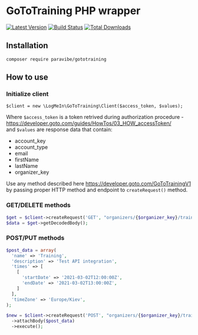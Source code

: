 # GoToTraining PHP wrapper

[![Latest Version](https://img.shields.io/github/release/paravibe/gototraining.svg?style=flat-square)](https://github.com/paravibe/gototraining/releases)
[![Build Status](https://img.shields.io/travis/paravibe/gototraining.svg?style=flat-square)](https://travis-ci.org/paravibe/gototraining)
[![Total Downloads](https://img.shields.io/packagist/dt/paravibe/gototraining.svg?style=flat-square)](https://packagist.org/packages/paravibe/gototraining)

## Installation
`composer require paravibe/gototraining`

## How to use

### Initialize client
`$client = new \LogMeIn\GoToTraining\Client($access_token, $values);`

Where `$access_token` is a token retrived during authorization procedure - https://developer.goto.com/guides/HowTos/03_HOW_accessToken/  
and `$values` are response data that contain:
* account_key
* account_type
* email
* firstName
* lastName
* organizer_key

Use any method described here https://developer.goto.com/GoToTrainingV1
by passing proper HTTP method and endpoint to `createRequest()` method.

### GET/DELETE methods
```php
$get = $client->createRequest('GET', "organizers/{$organizer_key}/trainings")->execute();
$data = $get->getDecodedBody();
```
### POST/PUT methods
```php
$post_data = array(
  'name' => 'Training',
  'description' => 'Test API integration',
  'times' => [
    [
      'startDate' => '2021-03-02T12:00:00Z',
      'endDate' => '2021-03-02T13:00:00Z',
    ]
  ],
  'timeZone' => 'Europe/Kiev',
);

$new = $client->createRequest('POST', "organizers/{$organizer_key}/trainings")
  ->attachBody($post_data)
  ->execute();
```
